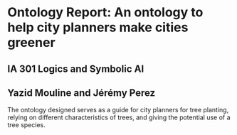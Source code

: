 # Ontology Report: An ontology to help city planners make cities greener

## IA 301 Logics and Symbolic AI

## Yazid Mouline and Jérémy Perez

The ontology designed serves as a guide for city planners for tree planting, relying on different characteristics of trees, and giving the potential use of a tree species.
